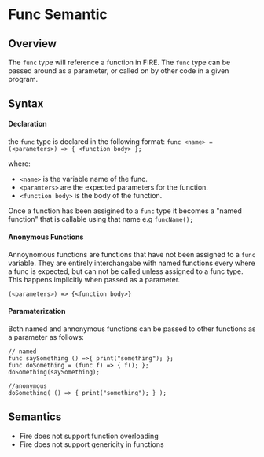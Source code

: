 # Func Semantic

## Overview

The `func` type will reference a function in FIRE. The `func` type can be passed around as a parameter, or called on by other code in a given program. 

## Syntax

#### Declaration

the `func` type is declared in the following format\:
`func <name> = (<parameters>) => { <function body> };`

where:  
 * `<name>` is the variable name of the func.  
 * `<paramters>` are the expected parameters for the function.  
 * `<function body>` is the body of the function.
 
Once a function has been assigined to a `func` type it becomes a "named function" that is callable using that name e.g `funcName();`

#### Anonymous Functions

Annoynomous functions are functions that have not been assigned to a `func` variable. They are entirely interchangabe with named functions every where a func is expected, but can not be called unless assigned to a func type. This happens implicitly when passed as a parameter.

`(<parameters>) => {<function body>}`

#### Paramaterization

Both named and annonymous functions can be passed to other functions as a parameter as follows\:

```
// named
func saySomething () =>{ print("something"); };
func doSomething = (func f) => { f(); };
doSomething(saySomething);

//anonymous
doSomething( () => { print("something"); } );
```

## Semantics

* Fire does not support function overloading
* Fire does not support genericity in functions

